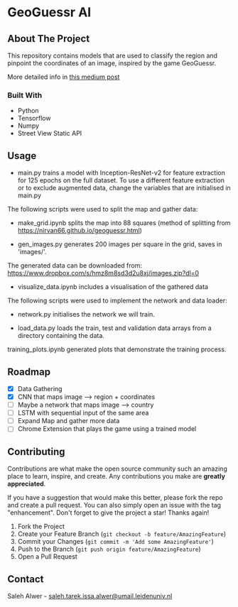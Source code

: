 # GeoGuessr AI
<!-- ABOUT THE PROJECT -->
## About The Project
This repository contains models that are used to classify the region and pinpoint the coordinates of an image, inspired by the game GeoGuessr.

More detailed info in [this medium post](https://medium.com/@salehalwer/geoguessr-inspired-exploration-of-cnns-predicting-street-view-image-locations-e7aaa2dc19f5)

### Built With

* Python
* Tensorflow
* Numpy
* Street View Static API 

## Usage

* main.py trains a model with Inception-ResNet-v2 for feature extraction for 125 epochs on the full dataset. To use a different feature extraction or to exclude augmented data, change the variables that are initialised in main.py <br />

The following scripts were used to split the map and gather data: 

* make_grid.ipynb splits the map into 88 squares (method of splitting from https://nirvan66.github.io/geoguessr.html) 

* gen_images.py generates 200 images per square in the grid, saves in 'images/'.

The generated data can be downloaded from:
https://www.dropbox.com/s/hmz8m8sd3d2u8xj/images.zip?dl=0

* visualize_data.ipynb includes a visualisation of the gathered data

The following scripts were used to implement the network and data loader: 

* network.py initialises the network we will train.

* load_data.py loads the train, test and validation data arrays from a directory containing the data.

training_plots.ipynb generated plots that demonstrate the training process.

<!-- ROADMAP -->
## Roadmap

- [x] Data Gathering
- [x] CNN that maps image --> region + coordinates 
- [ ] Maybe a network that maps image --> country
- [ ] LSTM with sequential input of the same area
- [ ] Expand Map and gather more data
- [ ] Chrome Extension that plays the game using a trained model

<!-- CONTRIBUTING -->
## Contributing

Contributions are what make the open source community such an amazing place to learn, inspire, and create. Any contributions you make are **greatly appreciated**.

If you have a suggestion that would make this better, please fork the repo and create a pull request. You can also simply open an issue with the tag "enhancement".
Don't forget to give the project a star! Thanks again!

1. Fork the Project
2. Create your Feature Branch (`git checkout -b feature/AmazingFeature`)
3. Commit your Changes (`git commit -m 'Add some AmazingFeature'`)
4. Push to the Branch (`git push origin feature/AmazingFeature`)
5. Open a Pull Request

<!-- CONTACT -->
## Contact

Saleh Alwer - saleh.tarek.issa.alwer@umail.leidenuniv.nl


